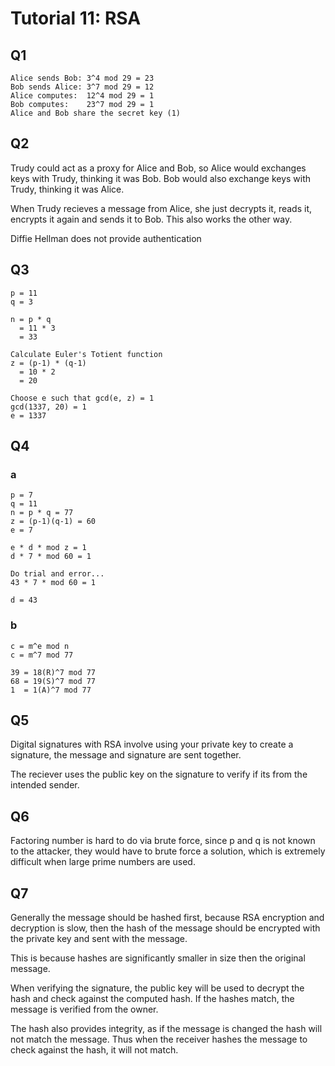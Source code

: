 # Tutorial 11: RSA

## Q1

```
Alice sends Bob: 3^4 mod 29 = 23
Bob sends Alice: 3^7 mod 29 = 12
Alice computes:  12^4 mod 29 = 1
Bob computes:    23^7 mod 29 = 1
Alice and Bob share the secret key (1)
```

## Q2

Trudy could act as a proxy for Alice and Bob, so Alice would exchanges keys with Trudy, thinking it was Bob. Bob would also exchange keys with Trudy, thinking it was Alice.

When Trudy recieves a message from Alice, she just decrypts it, reads it, encrypts it again and sends it to Bob. This also works the other way.

Diffie Hellman does not provide authentication

## Q3

```
p = 11
q = 3

n = p * q
  = 11 * 3
  = 33

Calculate Euler's Totient function
z = (p-1) * (q-1)
  = 10 * 2
  = 20

Choose e such that gcd(e, z) = 1
gcd(1337, 20) = 1
e = 1337

```

## Q4

### a

```
p = 7
q = 11
n = p * q = 77
z = (p-1)(q-1) = 60
e = 7

e * d * mod z = 1
d * 7 * mod 60 = 1

Do trial and error...
43 * 7 * mod 60 = 1

d = 43
```

### b

```
c = m^e mod n
c = m^7 mod 77

39 = 18(R)^7 mod 77
68 = 19(S)^7 mod 77
1  = 1(A)^7 mod 77
```

## Q5

Digital signatures with RSA involve using your private key to create a signature, the message and signature are sent together.

The reciever uses the public key on the signature to verify if its from the intended sender.


## Q6

Factoring number is hard to do via brute force, since p and q is not known to the attacker, they would have to brute force a solution, which is extremely difficult when large prime numbers are used.

## Q7

Generally the message should be hashed first, because RSA encryption and decryption is slow, then the hash of the message should be encrypted with the private key and sent with the message.

This is because hashes are significantly smaller in size then the original message.

When verifying the signature, the public key will be used to decrypt the hash and check against the computed hash. If the hashes match, the message is verified from the owner.

The hash also provides integrity, as if the message is changed the hash will not match the message. Thus when the receiver hashes the message to check against the hash, it will not match.
